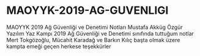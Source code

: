 # MAOYYK-2019-AG-GUVENLIGI
MAOYYK 2019 Ağ Güvenliği ve Denetimi Notları
Mustafa Akküg Özgür Yazılım Yaz Kampı 2019 Ağ Güvenliği ve Denetimi sınıfında tuttuğum notlar
Mert Tokgözoğlu, Mücahit Karadağ ve Barkın Kılıç başta olmak üzere kampta emeği geçen herkese teşekkürler
